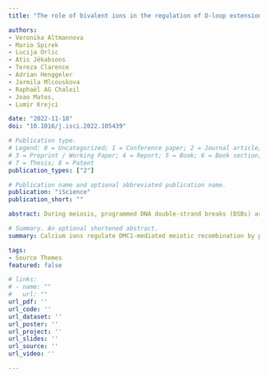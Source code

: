 ```yaml
---
title: "The role of bivalent ions in the regulation of D-loop extension mediated by DMC1 during meiotic recombination"

authors:
- Veronika Altmannova
- Mario Spirek
- Lucija Orlic
- Atis Jēkabsons
- Tereza Clarence
- Adrian Henggeler
- Jarmila Mlcouskova
- Raphaël AG Chaleil
- Joao Matos, 
- Lumir Krejci

date: "2022-11-18"
doi: "10.1016/j.isci.2022.105439"

# Publication type.
# Legend: 0 = Uncategorized; 1 = Conference paper; 2 = Journal article;
# 3 = Preprint / Working Paper; 4 = Report; 5 = Book; 6 = Book section;
# 7 = Thesis; 8 = Patent
publication_types: ["2"]

# Publication name and optional abbreviated publication name.
publication: "iScience"
publication_short: ""

abstract: During meiosis, programmed DNA double-strand breaks (DSBs) are repaired by homologous recombination. DMC1, a conserved recombinase, plays a central role in this process. DMC1 promotes DNA strand exchange between homologous chromosomes, thus creating the physical linkage between them. Its function is regulated not only by several accessory proteins but also by bivalent ions. Here, we show that whereas calcium ions in the presence of ATP cause a conformational change within DMC1, stimulating its DNA binding and D-loop formation, they inhibit the extension of the invading strand within the D-loop. Based on structural studies, we have generated mutants of two highly conserved amino acids – E162 and D317 – in human DMC1, which are deficient in calcium regulation. In vivo studies of their yeast homologues further showed that they exhibit severe defects in meiosis, thus emphasizing the importance of calcium ions in the regulation of DMC1 function and meiotic recombination.

# Summary. An optional shortened abstract.
summary: Calcium ions regulate DMC1-mediated meiotic recombination by promoting its DNA binding and strand invasion while inhibiting strand extension, with mutations in conserved residues disrupting this regulation and impairing meiosis.

tags:
- Source Themes
featured: false

# links:
# - name: ""
#   url: ""
url_pdf: ''
url_code: ''
url_dataset: ''
url_poster: ''
url_project: ''
url_slides: ''
url_source: ''
url_video: ''

---
```

